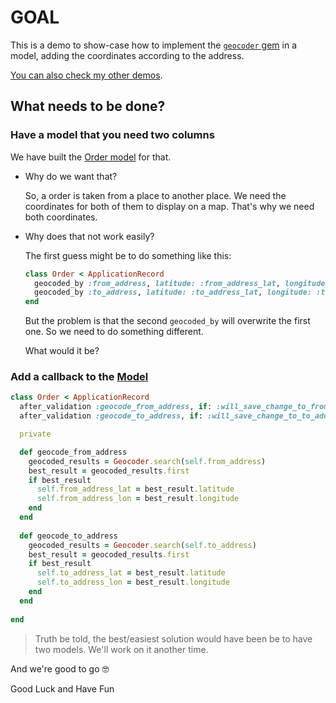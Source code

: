 # GOAL

This is a demo to show-case how to implement the [`geocoder` gem](https://github.com/alexreisner/geocoder#geocoding-objects) in a model, adding the coordinates according to the address.

[You can also check my other demos](https://github.com/andrerferrer/dedemos/blob/master/README.md#ded%C3%A9mos).

## What needs to be done?

### Have a model that you need two columns
  We have built the [Order model](app/models/order.rb) for that.

  * Why do we want that?

      So, a order is taken from a place to another place. We need the coordinates for both of them to display on a map. That's why we need both coordinates.
    
  * Why does that not work easily?

    The first guess might be to do something like this:
  
    ```ruby
    class Order < ApplicationRecord
      geocoded_by :from_address, latitude: :from_address_lat, longitude: :from_address_lon
      geocoded_by :to_address, latitude: :to_address_lat, longitude: :to_address_lon
    end
    ```
    
    But the problem is that the second `geocoded_by` will overwrite the first one. So we need to do something different.

    What would it be?

### Add a callback to the [Model](app/models/order.rb)

```ruby
class Order < ApplicationRecord
  after_validation :geocode_from_address, if: :will_save_change_to_from_address?
  after_validation :geocode_to_address, if: :will_save_change_to_to_address?

  private

  def geocode_from_address
    geocoded_results = Geocoder.search(self.from_address)
    best_result = geocoded_results.first
    if best_result
      self.from_address_lat = best_result.latitude
      self.from_address_lon = best_result.longitude
    end
  end
  
  def geocode_to_address
    geocoded_results = Geocoder.search(self.to_address)
    best_result = geocoded_results.first
    if best_result
      self.to_address_lat = best_result.latitude
      self.to_address_lon = best_result.longitude
    end
  end
  
end
```


> Truth be told, the best/easiest solution would have been be to have two models. We'll work on it another time.

And we're good to go 🤓

Good Luck and Have Fun
